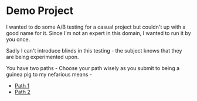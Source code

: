 # Demo Project

I wanted to do some A/B testing for a casual project but couldn't up with a good name for it.
Since I'm not an expert in this domain, I wanted to run it by you once.

Sadly I can't introduce blinds in this testing - the subject knows that they are being experimented upon.

You have two paths - Choose your path wisely as you submit to being a guinea pig to my nefarious means -

- [Path 1](path1.html) 
- [Path 2](path2.html)
